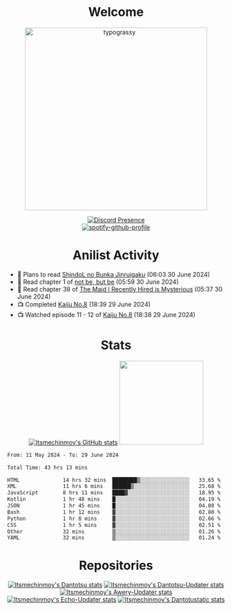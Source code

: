 <div align="center">

# Welcome
<a href="https://github.com/kawarimidoll/typograssy">
    <img alt="typograssy" src="https://typograssy.deno.dev/api?text=%E3%82%88%E3%81%86%E3%81%93%E3%81%9D%E3%81%BF%E3%81%AA%E3%81%95%E3%82%93%20-%20Itsmechinmoy--&&l0=none&l1=82d9d0&l2=027353&l3=038c4c&l4=01402e&bg=none&frame=none&speed=100&comment=" width="421.99">
</a>

[![Discord Presence](https://lanyard.cnrad.dev/api/523539866311720963?theme=dark&bg=Oe1116&animated=false&hideDiscrim=true&borderRadius=30px&hideActivity=whenNotUsed)](https://discord.com/users/523539866311720963)<br>
[![spotify-github-profile](https://spotify-github-profile.kittinanx.com/api/view?uid=31zczwoe3obxakjgkio7anubhkaq&cover_image=true&theme=novatorem&show_offline=true&background_color=121212&interchange=false&bar_color=53b14f&bar_color=ffffff&bar_color_cover=false)](https://spotify-github-profile.vercel.app/api/view?uid=31zczwoe3obxakjgkio7anubhkaq&redirect=true)
</div>

<div align="center">

# Anilist Activity
</div>
<!-- ANILIST_ACTIVITY:start -->

-   📖 Plans to read [ShindoL no Bunka Jinruigaku](https://anilist.co/manga/85405) (06:03 30 June 2024)
-   📖 Read chapter 1 of [not be, but be](https://anilist.co/manga/56133) (05:59 30 June 2024)
-   📖 Read chapter 38 of [The Maid I Recently Hired is Mysterious](https://anilist.co/manga/114917) (05:37 30 June 2024)
-   📺 Completed [Kaiju No.8](https://anilist.co/anime/153288) (18:39 29 June 2024)
-   📺 Watched episode 11 - 12 of [Kaiju No.8](https://anilist.co/anime/153288) (18:38 29 June 2024)

<!-- ANILIST_ACTIVITY:end -->
<div align="center">
    
# Stats
[![Itsmechinmoy's GitHub stats](https://github-readme-stats.vercel.app/api?username=itsmechinmoy&show_icons=true&theme=algolia)](https://github.com/anuraghazra/github-readme-stats)
<img src="https://github-readme-stackoverflow.vercel.app/?userID=25004176&theme=dark" height="194"/>
</div>
<!--START_SECTION:waka-->

```txt
From: 11 May 2024 - To: 29 June 2024

Total Time: 43 hrs 13 mins

HTML              14 hrs 32 mins  ████████▒░░░░░░░░░░░░░░░░   33.65 %
XML               11 hrs 6 mins   ██████▒░░░░░░░░░░░░░░░░░░   25.68 %
JavaScript        8 hrs 11 mins   ████▓░░░░░░░░░░░░░░░░░░░░   18.95 %
Kotlin            1 hr 48 mins    █░░░░░░░░░░░░░░░░░░░░░░░░   04.19 %
JSON              1 hr 45 mins    █░░░░░░░░░░░░░░░░░░░░░░░░   04.08 %
Bash              1 hr 12 mins    ▓░░░░░░░░░░░░░░░░░░░░░░░░   02.80 %
Python            1 hr 8 mins     ▓░░░░░░░░░░░░░░░░░░░░░░░░   02.66 %
CSS               1 hr 5 mins     ▓░░░░░░░░░░░░░░░░░░░░░░░░   02.51 %
Other             32 mins         ▒░░░░░░░░░░░░░░░░░░░░░░░░   01.26 %
YAML              32 mins         ▒░░░░░░░░░░░░░░░░░░░░░░░░   01.24 %
```

<!--END_SECTION:waka-->
<div align="center">

# Repositories
[![Itsmechinmoy's Dantotsu stats](https://github-readme-stats.vercel.app/api/pin/?username=itsmechinmoy&repo=dantotsu&show_icons=true&theme=algolia&description_lines_count=1)](https://github.com/itsmechinmoy/dantotsu)
[![Itsmechinmoy's Dantotsu-Updater stats](https://github-readme-stats.vercel.app/api/pin/?username=itsmechinmoy&repo=dantotsu-updater&show_icons=true&theme=algolia&description_lines_count=1)](https://github.com/itsmechinmoy/dantotsu-updater)
[![Itsmechinmoy's Awery-Updater stats](https://github-readme-stats.vercel.app/api/pin/?username=itsmechinmoy&repo=awery-updater&show_icons=true&theme=algolia&description_lines_count=1)](https://github.com/itsmechinmoy/awery-updater)
[![Itsmechinmoy's Echo-Updater stats](https://github-readme-stats.vercel.app/api/pin/?username=itsmechinmoy&repo=echo-updater&show_icons=true&theme=algolia&description_lines_count=1)](https://github.com/itsmechinmoy/echo-updater)
[![Itsmechinmoy's Dantotustatic stats](https://github-readme-stats.vercel.app/api/pin/?username=itsmechinmoy&repo=dantotustatic&show_icons=true&theme=algolia&description_lines_count=1)](https://github.com/itsmechinmoy/dantotustatic)
</div>
